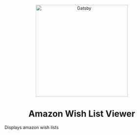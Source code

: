 <p align="center">
  <a href="#">
    <img alt="Gatsby" src="http://1.bp.blogspot.com/-BXfD_cZOtOs/VDmw7RyUWvI/AAAAAAAAFeo/KlBE4G8bOR0/s1600/Logo%2BAmazon.png" width="300" />
  </a>
</p>
<h1 align="center">
  Amazon Wish List Viewer
</h1>

Displays amazon wish lists
